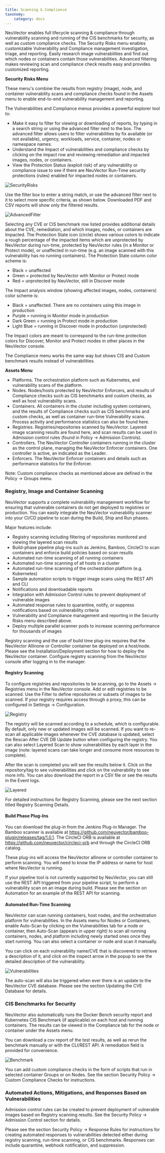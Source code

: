 ```yaml
---
title: Scanning & Compliance
taxonomy:
    category: docs
---
```


NeuVector enables full lifecycle scanning & compliance through vulnerability scanning and running of the CIS benchmarks for security, as well as custom compliance checks. The Security Risks menu enables customizable Vulnerability and Compliance management investigation, triage, and reporting. Easily research image vulnerabilities and find out which nodes or containers contain those vulnerabilities. Advanced filtering makes reviewing scan and compliance check results easy and provides customized reporting.


<strong>Security Risks Menu</strong>

These menu's combine the results from registry (image), node, and container vulnerability scans and compliance checks found in the Assets menu to enable end-to-end vulnerability management and reporting.

The Vulnerabilities and Compliance menus provides a powerful explorer tool to: 
+ Make it easy to filter for viewing or downloading of reports, by typing in a search string or using the advanced filter next to the box. The advanced filter allows users to filter vulnerabilities by fix available (or not available), urgency, workloads, service, container, nodes or namespace names.
+ Understand the Impact of vulnerabilities and compliance checks by clicking on the impact row and reviewing remediation and impacted images, nodes, or containers.
+ View the Protection Status (exploit risk) of any vulnerability or compliance issue to see if there are NeuVector Run-Time security protections (rules) enabled for impacted nodes or containers.

![SecurityRisks](Security_Risks_Menu.png)

Use the filter box to enter a string match, or use the advanced filter next to it to select more specific criteria, as shown below. Downloaded PDF and CSV reports will show only the filtered results.

![AdvancedFilter](sec_risks_filter_impact.png)

Selecting any CVE or CIS benchmark row listed provides additional details about the CVE, remediation, and which images, nodes, or containers are Impacted. The Protection State icon (circle) shows various colors to indicate a rough percentage of the impacted items which are unprotected by NeuVector during run-time, protected by NeuVector rules (in a Monitor or Protect mode), or unaffected in run-time (e.g. an image scanned with this vulnerability has no running containers). The Protection State column color scheme is:
+ Black = unaffected
+ Green = protected by NeuVector with Monitor or Protect mode
+ Red = unprotected by NeuVector, still in Discover mode

The Impact analysis window (showing affected images, nodes, containers) color scheme is:
+ Black = unaffected. There are no containers using this image in production
+ Purple = running in Monitor mode in production
+ Dark Green = running in Protect mode in production
+ Light Blue = running in Discover mode in production (unprotected)

The Impact colors are meant to correspond to the run-time protection colors for Discover, Monitor and Protect modes in other places in the NeuVector console.

The Compliance menu works the same way but shows CIS and Custom benchmark results instead of vulnerabilities.

<strong>Assets Menu</strong>
+ Platforms. The orchestration platform such as Kubernetes, and vulnerability scans of the platform.
+ Nodes. Nodes/hosts protected by NeuVector Enforcers, and results of Compliance checks such as CIS benchmarks and custom checks, as well as host vulnerability scans.
+ Containers. All containers in the cluster including system containers, and the results of Compliance checks such as CIS benchmarks and custom checks, as well as container run-time Vulnerability scans. Process activity and performance statistics can also be found here.
+ Registries. Registries/repositories scanned by NeuVector. Layered image scanning results are found here, and scan results can be used in Admission control rules (found in Policy -> Admission Controls).
+ Controllers. The NeuVector Controller containers running in the cluster as the control plane, managing the NeuVector Enforcer containers. One controller is active, an indicated as the Leader.
+ Enforcers. The NeuVector Enforcer containers and details such as performance statistics for the Enforcer.

Note: Custom compliance checks as mentioned above are defined in the Policy -> Groups menu.

### Registry, Image and Container Scanning
NeuVector supports a complete vulnerability management workflow for ensuring that vulnerable containers do not get deployed to registries or production. You can easily integrate the NeuVector vulnerability scanner into your CI/CD pipeline to scan during the Build, Ship and Run phases.

Major features include:
+ Registry scanning including filtering of repositories monitored and viewing the layered scan results
+ Build-phase pipeline plug-ins such as Jenkins, Bamboo, CircleCI to scan containers and enforce build policies based on scan results
+ Automated run-time scanning of all running containers
+ Automated run-time scanning of all hosts in a cluster
+ Automated run-time scanning of the orchestration platform (e.g. Kubernetes)
+ Sample automation scripts to trigger image scans using the REST API and CLI
+ Notifications and downloadable reports
+ Integration with Admission Control rules to prevent deployment of vulnerable images
+ Automated response rules to quarantine, notify, or suppress notifications based on vulnerability criteria
+ Vulnerability and Compliance management and reporting in the Security Risks menu described above.
+ Deploy multiple parallel scanner pods to increase scanning performance for thousands of images

Registry scanning and the use of build time plug-ins requires that the NeuVector Allinone or Controller container be deployed on a host/node. Please see the Installation/Deployment section for how to deploy the NeuVector container. Configure registry scanning from the NeuVector console after logging in to the manager.

#### Registry Scanning
To configure registries and repositories to be scanning, go to the Assets -> Registries menu in the NeuVector console. Add or edit registries to be scanned. Use the Filter to define repositories or subsets of images to be scanned. If your registry requires access through a proxy, this can be configured in Settings -> Configuration.


![Registry](registry-scan.png)

The registry will be scanned according to a schedule, which is configurable. By default, only new or updated images will be scanned. If you want to re-scan all applicable images whenever the CVE database is updated, select the Rescan After CVE DB Update button when configuring the registry. You can also select Layered Scan to show vulnerabilities by each layer in the image (note: layered scans can take longer and consume more resources to complete).

After the scan is completed you will see the results below it. Click on the repository/tag to see vulnerabilities and click on the vulnerability to see more info. You can also download the report in a CSV file or see the results in the Event logs.

![Layered](layered_scan.png)

For detailed instructions for Registry Scanning, please see the next section titled Registry Scanning Details.

#### Build Phase Plug-Ins
You can download the plug-in from the Jenkins Plug-in Manager. The Bamboo scanner is available at https://github.com/neuvector/bamboo-plugin/releases/tag/1.0.1.  The CircleCI ORB is available at https://github.com/neuvector/circleci-orb and through the CircleCI ORB catalog. 

These plug-ins will access the NeuVector allinone or controller container to perform scanning. You will need to know the IP address or name for host where NeuVector is running. 

If your pipeline tool is not currently supported by NeuVector, you can still use the REST API triggered from your pipeline script, to perform a vulnerability scan on an image during build. Please see the section on Automation for an example of the REST API for scanning.

#### Automated Run-Time Scanning
NeuVector can scan running containers, host nodes, and the orchestration platform for vulnerabilities. In the Assets menu for Nodes or Containers, enable Auto-Scan by clicking on the Vulnerabilities tab for a node or container, then Auto-Scan (appears in upper right) to scan all running containers, nodes, and platform including newly started ones once they start running. You can also select a container or node and scan it manually.

You can click on each vulnerability name/CVE that is discovered to retrieve a description of it, and click on the inspect arrow in the popup to see the detailed description of the vulnerability.


![Vulnerabilities](Vuln1.png)

The auto-scan will also be triggered when ever there is an update to the NeuVector CVE database. Please see the section Updating the CVE Database for details.

### CIS Benchmarks for Security
NeuVector also automatically runs the Docker Bench security report and Kubernetes CIS Benchmark (if applicable) on each host and running containers. The results can be viewed in the Compliance tab for the node or container under the Assets menu. 

You can download a csv report of the test results, as well as rerun the benchmark manually or with the CLI/REST API. A remediation field is provided for convenience.

![Benchmark](cis_container1.png)

You can add custom compliance checks in the form of scripts that run in selected container Groups or on Nodes. See the section Security Policy -> Custom Compliance Checks for instructions.

### Automated Actions, Mitigations, and Responses Based on Vulnerabilities
Admission control rules can be created to prevent deployment of vulnerable images based on Registry scanning results. See the Security Policy -> Admission Control section for details.

Please see the section Security Policy -> Response Rules for instructions for creating automated responses to vulnerabilities detected either during registry scanning, run-time scanning, or CIS benchmarks. Responses can include quarantine, webhook notification, and suppression.
